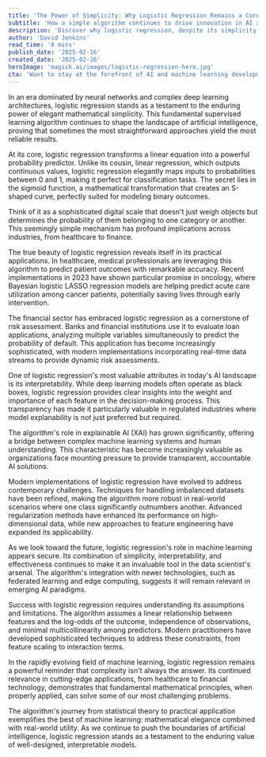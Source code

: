 ```yaml
---
title: 'The Power of Simplicity: Why Logistic Regression Remains a Cornerstone of Modern Machine Learning'
subtitle: 'How a simple algorithm continues to drive innovation in AI and machine learning'
description: 'Discover why logistic regression, despite its simplicity, remains a cornerstone of modern machine learning. From healthcare predictions to financial risk assessment, this fundamental algorithm continues to prove that elegant mathematical simplicity often outperforms complex solutions in real-world applications.'
author: 'David Jenkins'
read_time: '8 mins'
publish_date: '2025-02-16'
created_date: '2025-02-16'
heroImage: 'magick.ai/images/logistic-regression-hero.jpg'
cta: 'Want to stay at the forefront of AI and machine learning developments? Follow us on LinkedIn at MagickAI for regular insights into the technologies shaping our future.'
---
```


In an era dominated by neural networks and complex deep learning architectures, logistic regression stands as a testament to the enduring power of elegant mathematical simplicity. This fundamental supervised learning algorithm continues to shape the landscape of artificial intelligence, proving that sometimes the most straightforward approaches yield the most reliable results.

At its core, logistic regression transforms a linear equation into a powerful probability predictor. Unlike its cousin, linear regression, which outputs continuous values, logistic regression elegantly maps inputs to probabilities between 0 and 1, making it perfect for classification tasks. The secret lies in the sigmoid function, a mathematical transformation that creates an S-shaped curve, perfectly suited for modeling binary outcomes.

Think of it as a sophisticated digital scale that doesn't just weigh objects but determines the probability of them belonging to one category or another. This seemingly simple mechanism has profound implications across industries, from healthcare to finance.

The true beauty of logistic regression reveals itself in its practical applications. In healthcare, medical professionals are leveraging this algorithm to predict patient outcomes with remarkable accuracy. Recent implementations in 2023 have shown particular promise in oncology, where Bayesian logistic LASSO regression models are helping predict acute care utilization among cancer patients, potentially saving lives through early intervention.

The financial sector has embraced logistic regression as a cornerstone of risk assessment. Banks and financial institutions use it to evaluate loan applications, analyzing multiple variables simultaneously to predict the probability of default. This application has become increasingly sophisticated, with modern implementations incorporating real-time data streams to provide dynamic risk assessments.

One of logistic regression's most valuable attributes in today's AI landscape is its interpretability. While deep learning models often operate as black boxes, logistic regression provides clear insights into the weight and importance of each feature in the decision-making process. This transparency has made it particularly valuable in regulated industries where model explanability is not just preferred but required.

The algorithm's role in explainable AI (XAI) has grown significantly, offering a bridge between complex machine learning systems and human understanding. This characteristic has become increasingly valuable as organizations face mounting pressure to provide transparent, accountable AI solutions.

Modern implementations of logistic regression have evolved to address contemporary challenges. Techniques for handling imbalanced datasets have been refined, making the algorithm more robust in real-world scenarios where one class significantly outnumbers another. Advanced regularization methods have enhanced its performance on high-dimensional data, while new approaches to feature engineering have expanded its applicability.

As we look toward the future, logistic regression's role in machine learning appears secure. Its combination of simplicity, interpretability, and effectiveness continues to make it an invaluable tool in the data scientist's arsenal. The algorithm's integration with newer technologies, such as federated learning and edge computing, suggests it will remain relevant in emerging AI paradigms.

Success with logistic regression requires understanding its assumptions and limitations. The algorithm assumes a linear relationship between features and the log-odds of the outcome, independence of observations, and minimal multicollinearity among predictors. Modern practitioners have developed sophisticated techniques to address these constraints, from feature scaling to interaction terms.

In the rapidly evolving field of machine learning, logistic regression remains a powerful reminder that complexity isn't always the answer. Its continued relevance in cutting-edge applications, from healthcare to financial technology, demonstrates that fundamental mathematical principles, when properly applied, can solve some of our most challenging problems.

The algorithm's journey from statistical theory to practical application exemplifies the best of machine learning: mathematical elegance combined with real-world utility. As we continue to push the boundaries of artificial intelligence, logistic regression stands as a testament to the enduring value of well-designed, interpretable models.